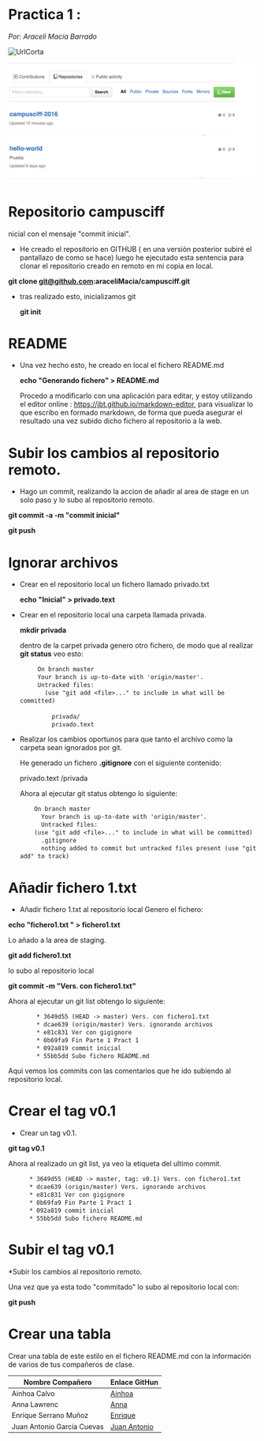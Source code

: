  
# Practica 1 :  
*Por: Araceli Macía Barrado*

![UrlCorta](https://github.com/araceliMacia/campusciff/images/CreoRepositorio1.png)

![urlLarga](
https://github.com/araceliMacia/campusciff/blob/master/images/CreoRepositorio1.png)

# Repositorio campusciff

 nicial con el mensaje "commit inicial".  

 - He creado el repositorio en GITHUB ( en una versión posterior subiré el pantallazo de como se hace)
  luego he ejecutado esta sentencia para clonar el repositorio creado en remoto en mi copia en local.

  **git clone git@github.com:araceliMacia/campusciff.git** 
  
- tras realizado esto, inicializamos git
 
  **git init** 

# README

- Una vez hecho esto, he creado en local el fichero README.md

  **echo "Generando fichero" > README.md**
   
   Procedo a modificarlo con una aplicación para editar,  y estoy utilizando el editor online : https://jbt.github.io/markdown-editor,  para visualizar lo que escribo en formado markdown, de forma que pueda asegurar el resultado una vez subido dicho fichero al repositorio a la web.

# Subir los cambios al repositorio remoto.
*  Hago un commit, realizando la accion de añadir al area de stage en un solo paso y lo subo al repositorio remoto.


  **git commit -a -m "commit inicial"**
  
   **git push**

# Ignorar archivos

* Crear en el repositorio local un fichero llamado privado.txt
  	
  **echo "Inicial" > privado.text**
           
 * Crear en el repositorio local una carpeta llamada privada.
  
    **mkdir privada**
    
    dentro de la carpet privada genero otro fichero, de modo que al realizar **git status** veo esto:
         
         	On branch master
            Your branch is up-to-date with 'origin/master'.
            Untracked files:
              (use "git add <file>..." to include in what will be committed)

                privada/
                privado.text
    
* Realizar los cambios oportunos para que tanto el archivo como la carpeta sean ignorados por git.
    
   He generado un fichero **.gitignore** con el siguiente contenido:
        
   privado.text
   /privada
	
   Ahora al ejecutar git status obtengo lo siguiente:
      
          On branch master
			Your branch is up-to-date with 'origin/master'.
        	Untracked files:
          (use "git add <file>..." to include in what will be committed)	
            .gitignore
            nothing added to commit but untracked files present (use "git add" to track)

# Añadir fichero 1.txt

* Añadir fichero 1.txt al repositorio local
Genero el fichero: 

**echo "fichero1.txt " > fichero1.txt**
         
Lo añado a la area de staging.
		 
**git add fichero1.txt**
         
lo subo al repositorio local
         
**git commit -m "Vers. con fichero1.txt"**

Ahora al ejecutar un git list obtengo lo siguiente:
         
		 	* 3649d55 (HEAD -> master) Vers. con fichero1.txt
			* dcae639 (origin/master) Vers. ignorando archivos
			* e81c831 Ver con gigignore
			* 0b69fa9 Fin Parte 1 Pract 1
			* 092a819 commit inicial
			* 55bb5dd Subo fichero README.md
		
Aqui vemos los commits con las comentarios que he ido subiendo al repositorio local.

# Crear el tag v0.1

* Crear un tag v0.1.
	
**git tag v0.1**
        
Ahora al realizado un git list, ya veo la etiqueta del ultimo commit.

          * 3649d55 (HEAD -> master, tag: v0.1) Vers. con fichero1.txt
          * dcae639 (origin/master) Vers. ignorando archivos
          * e81c831 Ver con gigignore
          * 0b69fa9 Fin Parte 1 Pract 1
          * 092a819 commit inicial
          * 55bb5dd Subo fichero README.md

# Subir el tag v0.1

*Subir los cambios al repositorio remoto.

Una vez que ya esta todo "commitado" lo subo al repositorio local con:

**git push**


# Crear una tabla

Crear una tabla de este estilo en el fichero README.md con la información de varios de tus compañeros de clase.

|Nombre Compañero   | Enlace GitHun   |
|---|---|
|Ainhoa Calvo   |[Ainhoa](https://github.com/AinhoaCE)    |
| Anna Lawrenc  |[Anna](https://github.com/annalawrenc)    |
| Enrique Serrano Muñoz|[Enrique](https://github.com/eserranom)    |
| Juan Antonio García Cuevas|[Juan Antonio](https://github.com/juangarciaciff)|




